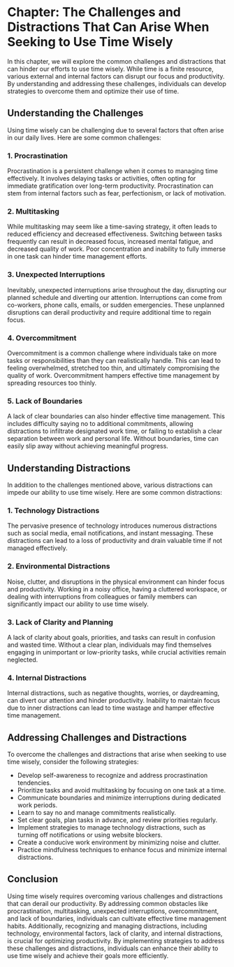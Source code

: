 Chapter: The Challenges and Distractions That Can Arise When Seeking to Use Time Wisely
=======================================================================================

In this chapter, we will explore the common challenges and distractions that can hinder our efforts to use time wisely. While time is a finite resource, various external and internal factors can disrupt our focus and productivity. By understanding and addressing these challenges, individuals can develop strategies to overcome them and optimize their use of time.

**Understanding the Challenges**
--------------------------------

Using time wisely can be challenging due to several factors that often arise in our daily lives. Here are some common challenges:

### **1. Procrastination**

Procrastination is a persistent challenge when it comes to managing time effectively. It involves delaying tasks or activities, often opting for immediate gratification over long-term productivity. Procrastination can stem from internal factors such as fear, perfectionism, or lack of motivation.

### **2. Multitasking**

While multitasking may seem like a time-saving strategy, it often leads to reduced efficiency and decreased effectiveness. Switching between tasks frequently can result in decreased focus, increased mental fatigue, and decreased quality of work. Poor concentration and inability to fully immerse in one task can hinder time management efforts.

### **3. Unexpected Interruptions**

Inevitably, unexpected interruptions arise throughout the day, disrupting our planned schedule and diverting our attention. Interruptions can come from co-workers, phone calls, emails, or sudden emergencies. These unplanned disruptions can derail productivity and require additional time to regain focus.

### **4. Overcommitment**

Overcommitment is a common challenge where individuals take on more tasks or responsibilities than they can realistically handle. This can lead to feeling overwhelmed, stretched too thin, and ultimately compromising the quality of work. Overcommitment hampers effective time management by spreading resources too thinly.

### **5. Lack of Boundaries**

A lack of clear boundaries can also hinder effective time management. This includes difficulty saying no to additional commitments, allowing distractions to infiltrate designated work time, or failing to establish a clear separation between work and personal life. Without boundaries, time can easily slip away without achieving meaningful progress.

**Understanding Distractions**
------------------------------

In addition to the challenges mentioned above, various distractions can impede our ability to use time wisely. Here are some common distractions:

### **1. Technology Distractions**

The pervasive presence of technology introduces numerous distractions such as social media, email notifications, and instant messaging. These distractions can lead to a loss of productivity and drain valuable time if not managed effectively.

### **2. Environmental Distractions**

Noise, clutter, and disruptions in the physical environment can hinder focus and productivity. Working in a noisy office, having a cluttered workspace, or dealing with interruptions from colleagues or family members can significantly impact our ability to use time wisely.

### **3. Lack of Clarity and Planning**

A lack of clarity about goals, priorities, and tasks can result in confusion and wasted time. Without a clear plan, individuals may find themselves engaging in unimportant or low-priority tasks, while crucial activities remain neglected.

### **4. Internal Distractions**

Internal distractions, such as negative thoughts, worries, or daydreaming, can divert our attention and hinder productivity. Inability to maintain focus due to inner distractions can lead to time wastage and hamper effective time management.

**Addressing Challenges and Distractions**
------------------------------------------

To overcome the challenges and distractions that arise when seeking to use time wisely, consider the following strategies:

* Develop self-awareness to recognize and address procrastination tendencies.
* Prioritize tasks and avoid multitasking by focusing on one task at a time.
* Communicate boundaries and minimize interruptions during dedicated work periods.
* Learn to say no and manage commitments realistically.
* Set clear goals, plan tasks in advance, and review priorities regularly.
* Implement strategies to manage technology distractions, such as turning off notifications or using website blockers.
* Create a conducive work environment by minimizing noise and clutter.
* Practice mindfulness techniques to enhance focus and minimize internal distractions.

**Conclusion**
--------------

Using time wisely requires overcoming various challenges and distractions that can derail our productivity. By addressing common obstacles like procrastination, multitasking, unexpected interruptions, overcommitment, and lack of boundaries, individuals can cultivate effective time management habits. Additionally, recognizing and managing distractions, including technology, environmental factors, lack of clarity, and internal distractions, is crucial for optimizing productivity. By implementing strategies to address these challenges and distractions, individuals can enhance their ability to use time wisely and achieve their goals more efficiently.
